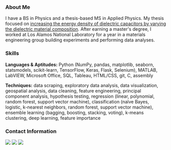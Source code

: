 ### About Me 

I have a BS in Physics and a thesis-based MS in Applied Physics. My thesis focused on [increasing the energy density of dielectric capacitors by varying the dielectric material composition](http://www.physics.nau.edu/~gibbs/Theses/Bryant/Thesis.pdf). After earning a master's degree, I worked at Los Alamos National Laboratory for a year in a materials engineering group building experiments and performing data analyses.

### Skills

**Languages & Aptitudes:** Python (NumPy, pandas, matplotlib, seaborn, statsmodels, scikit-learn, TensorFlow, Keras, Flask, Selenium), MATLAB, LabVIEW, Microsoft Office, SQL, Tableau, HTML/CSS, git, C, assembly

**Techniques:** data scraping, exploratory data analysis, data visualization, geospatial analysis, data cleaning, feature engineering, principal component analysis, hypothesis testing, regression (linear, polynomial, random forest, support vector machine), classification (naïve Bayes, logistic, k-nearest neighbors, random forest, support vector machine), ensemble learning (bagging, boosting, stacking, voting), k-means clustering, deep learning, feature importance

### Contact Information

[<img target="_blank" src="https://img.icons8.com/dusk/64/000000/domain.png"/>](https://michaelbryantds.github.io//) [<img target="_blank" src="https://img.icons8.com/color/64/000000/linkedin.png"/>](https://www.linkedin.com/in/michaelbryantds/) [<img target="_blank" src="https://img.icons8.com/emoji/64/000000/envelope-.png"/>](mailto:michaelbryantds@gmail.com)

<!--
**MichaelBryantDS/MichaelBryantDS** is a ✨ _special_ ✨ repository because its `README.md` (this file) appears on your GitHub profile.

Here are some ideas to get you started:

- 🔭 I’m currently working on ...
- 🌱 I’m currently learning ...
- 👯 I’m looking to collaborate on ...
- 🤔 I’m looking for help with ...
- 💬 Ask me about ...
- 📫 How to reach me: ...
- 😄 Pronouns: ...
- ⚡ Fun fact: ...
-->

